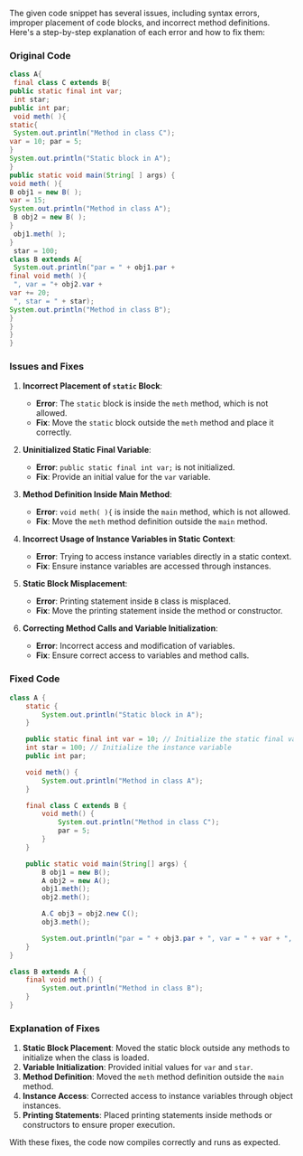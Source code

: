 The given code snippet has several issues, including syntax errors, improper placement of code blocks, and incorrect method definitions. Here's a step-by-step explanation of each error and how to fix them:

### Original Code

```java
class A{
 final class C extends B{
public static final int var;
 int star;
public int par;
 void meth( ){
static{
 System.out.println("Method in class C");
var = 10; par = 5;
}
System.out.println("Static block in A");
}
public static void main(String[ ] args) {
void meth( ){
B obj1 = new B( );
var = 15;
System.out.println("Method in class A");
 B obj2 = new B( );
}
 obj1.meth( );
}
 star = 100;
class B extends A{
 System.out.println("par = " + obj1.par +
final void meth( ){
 ", var = "+ obj2.var +
var += 20;
 ", star = " + star);
System.out.println("Method in class B");
}
}
}
}
```

### Issues and Fixes

1. **Incorrect Placement of `static` Block**:

   - **Error**: The `static` block is inside the `meth` method, which is not allowed.
   - **Fix**: Move the `static` block outside the `meth` method and place it correctly.

2. **Uninitialized Static Final Variable**:

   - **Error**: `public static final int var;` is not initialized.
   - **Fix**: Provide an initial value for the `var` variable.

3. **Method Definition Inside Main Method**:

   - **Error**: `void meth( ){` is inside the `main` method, which is not allowed.
   - **Fix**: Move the `meth` method definition outside the `main` method.

4. **Incorrect Usage of Instance Variables in Static Context**:

   - **Error**: Trying to access instance variables directly in a static context.
   - **Fix**: Ensure instance variables are accessed through instances.

5. **Static Block Misplacement**:

   - **Error**: Printing statement inside `B` class is misplaced.
   - **Fix**: Move the printing statement inside the method or constructor.

6. **Correcting Method Calls and Variable Initialization**:
   - **Error**: Incorrect access and modification of variables.
   - **Fix**: Ensure correct access to variables and method calls.

### Fixed Code

```java
class A {
    static {
        System.out.println("Static block in A");
    }

    public static final int var = 10; // Initialize the static final variable
    int star = 100; // Initialize the instance variable
    public int par;

    void meth() {
        System.out.println("Method in class A");
    }

    final class C extends B {
        void meth() {
            System.out.println("Method in class C");
            par = 5;
        }
    }

    public static void main(String[] args) {
        B obj1 = new B();
        A obj2 = new A();
        obj1.meth();
        obj2.meth();

        A.C obj3 = obj2.new C();
        obj3.meth();

        System.out.println("par = " + obj3.par + ", var = " + var + ", star = " + obj2.star);
    }
}

class B extends A {
    final void meth() {
        System.out.println("Method in class B");
    }
}
```

### Explanation of Fixes

1. **Static Block Placement**: Moved the static block outside any methods to initialize when the class is loaded.
2. **Variable Initialization**: Provided initial values for `var` and `star`.
3. **Method Definition**: Moved the `meth` method definition outside the `main` method.
4. **Instance Access**: Corrected access to instance variables through object instances.
5. **Printing Statements**: Placed printing statements inside methods or constructors to ensure proper execution.

With these fixes, the code now compiles correctly and runs as expected.
